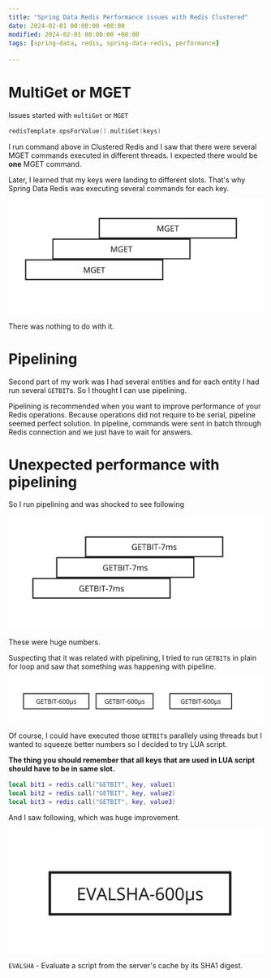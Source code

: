 ```yaml
---
title: "Spring Data Redis Performance issues with Redis Clustered"
date: 2024-02-01 00:00:00 +00:00
modified: 2024-02-01 00:00:00 +00:00
tags: [spring-data, redis, spring-data-redis, performance]

---
```


# MultiGet or MGET

Issues started with `multiGet` or `MGET`

```kotlin
redisTemplate.opsForValue().multiGet(keys)
```
I run command above in Clustered Redis and I saw that there were several MGET commands executed in different threads. I expected there would be **one** MGET command.

Later, I learned that my keys were landing to different slots. That's why Spring Data Redis was executing several commands for each key.

![alt text](/assets/img/spring-data-redis-clustered-performance-issues/image.png)

There was nothing to do with it.


# Pipelining

Second part of my work was I had several entities and for each entity I had run several `GETBIT`s. So I thought I can use pipelining.

Pipelining is recommended when you want to improve performance of your Redis operations.
Because operations did not require to be serial, pipeline seemed perfect solution.
In pipeline, commands were sent in batch through Redis connection and we just have to wait for answers.

# Unexpected performance with pipelining

So I run pipelining and was shocked to see following

![alt text](/assets/img/spring-data-redis-clustered-performance-issues/image-1.png)

These were huge numbers.

Suspecting that it was related with pipelining, I tried to run `GETBIT`s in plain for loop and saw that something was happening with pipeline.

![alt text](/assets/img/spring-data-redis-clustered-performance-issues/image-2.png)

Of course, I could have executed those `GETBIT`s parallely using threads but I wanted to squeeze better numbers so I decided to try LUA script.

**The thing you should remember that all keys that are used in LUA script should have to be in same slot.**


```lua
local bit1 = redis.call("GETBIT", key, value1)
local bit2 = redis.call("GETBIT", key, value2)
local bit3 = redis.call("GETBIT", key, value3)
```

And I saw following, which was huge improvement.

![alt text](/assets/img/spring-data-redis-clustered-performance-issues/image-3.png)

`EVALSHA` - Evaluate a script from the server's cache by its SHA1 digest.
